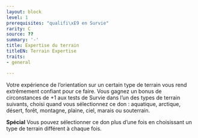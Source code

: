 ```yaml
---
layout: block
level: 1
prerequisites: "qualifi\xE9 en Survie"
rarity: C
source: ??
summary: '-'
title: Expertise du terrain
titleEN: Terrain Expertise
traits:
- general

---
```


<p>Votre expérience de l’orientation sur un certain type de terrain vous rend extrêmement confiant pour ce faire. Vous gagnez un bonus de circonstances de +1 aux tests de Survie dans l’un des types de terrain suivants, choisi quand vous sélectionnez ce don : aquatique, arctique, désert, forêt, montagne, plaine, ciel, marais ou souterrain.</p>
<p><strong>Spécial</strong> Vous pouvez sélectionner ce don plus d’une fois en choisissant un type de terrain différent à chaque fois.</p>